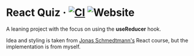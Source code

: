 # React Quiz &middot; [![CI](https://github.com/fucancode/react-quiz/actions/workflows/vite-to-pages.yml/badge.svg)](https://github.com/fucancode/react-quiz/actions/workflows/vite-to-pages.yml) ![Website](https://img.shields.io/website?url=https%3A%2F%2Fgithub.com%2FFuCanCode%2Freact-quiz%2F&link=https%3A%2F%2Fgithub.com%2FFuCanCode%2Freact-quiz%2F)

A leaning project with the focus on using the **useReducer** hook.

Idea and styling is taken from [Jonas Schmedtmann's](https://codingheroes.io/) React course, but the implementation is from myself.

